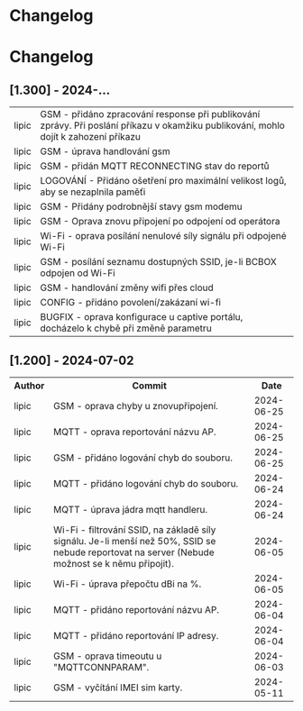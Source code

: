 # Changelog

# Changelog

## [1.300] - 2024-...

<table>
    <tr><td>lipic </td><td> GSM - přidáno zpracování response při publikování zprávy. Při poslání příkazu v okamžiku publikování, mohlo dojít k zahození příkazu </td></tr>
    <tr><td>lipic </td><td> GSM - úprava handlování gsm </td></tr>
    <tr><td>lipic </td><td> GSM - přidán MQTT RECONNECTING stav do reportů </td></tr>
    <tr><td>lipic </td><td> LOGOVÁNÍ - Přidáno ošetření pro maximální velikost logů, aby se nezaplnila paměťi </td></tr>
    <tr><td>lipic </td><td> GSM - Přidány podrobnější stavy gsm modemu </td></tr>
    <tr><td>lipic </td><td> GSM - Oprava znovu připojení po odpojení od operátora </td></tr>
    <tr><td>lipic </td><td> Wi-Fi - oprava posílání nenulové síly signálu při odpojené Wi-Fi </td></tr>
    <tr><td>lipic </td><td> GSM - posílání seznamu dostupných SSID, je-li BCBOX odpojen od Wi-Fi </td></tr>
    <tr><td>lipic </td><td> GSM - handlování změny wifi přes cloud </td></tr>
    <tr><td>lipic </td><td> CONFIG - přidáno povolení/zakázaní wi-fi </td></tr>
    <tr><td>lipic </td><td> BUGFIX - oprava konfigurace u captive portálu, docházelo k chybě při změně parametru </td></tr>
</table>

## [1.200] - 2024-07-02

<table>
    <tr><th>Author</th><th>Commit</th><th>Date</th></tr>
    <tr><td>lipic </td><td> GSM - oprava chyby u znovupřipojení.</td><td>2024-06-25</td></tr>
    <tr><td>lipic </td><td> MQTT - oprava reportování názvu AP.</td><td>2024-06-25</td></tr>
    <tr><td>lipic </td><td> GSM - přidáno logování chyb do souboru.</td><td>2024-06-25</td></tr>
    <tr><td>lipic </td><td> MQTT - přidáno logování chyb do souboru.</td><td>2024-06-24</td></tr>
    <tr><td>lipic </td><td> MQTT - úprava jádra mqtt handleru.</td><td>2024-06-24</td></tr>
    <tr><td>lipic </td><td> Wi-Fi - filtrování SSID, na základě síly signálu. Je-li menší než 50%, SSID se nebude reportovat na server (Nebude možnost se k němu připojit).</td><td>2024-06-05</td></tr>
    <tr><td>lipic </td><td> Wi-Fi - úprava přepočtu dBi na %.</td><td>2024-06-05</td></tr>
    <tr><td>lipic </td><td> MQTT - přidáno reportování názvu AP.</td><td>2024-06-04</td></tr>
    <tr><td>lipic </td><td> MQTT - přidáno reportování IP adresy.</td><td>2024-06-04</td></tr>
    <tr><td>lipic </td><td> GSM - oprava timeoutu u "MQTTCONNPARAM".</td><td>2024-06-03</td></tr>
    <tr><td>lipic </td><td> GSM - vyčítání IMEI sim karty.</td> <td>2024-05-11</td></tr>
</table>